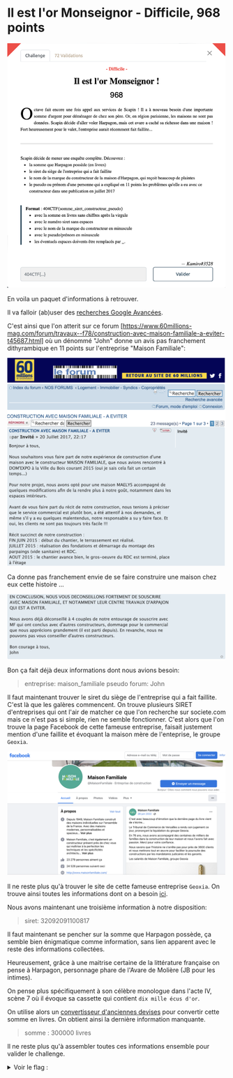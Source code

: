 # Il est l'or Monseignor - Difficile, 968 points

<img src="chall.png" width=500>

En voila un paquet d'informations à retrouver.

Il va falloir (ab)user des [recherches Google Avancées](https://www.google.ca/advanced_search). 

C'est ainsi que l'on atterit sur ce forum [https://www.60millions-mag.com/forum/travaux--f78/construction-avec-maison-familiale-a-eviter-t45687.html] où un dénommé "John" donne un avis pas franchement dithyrambique en 11 points sur l'entreprise "Maison Familiale":

<img src="john_forum.png" width=500>

Ca donne pas franchement envie de se faire construire une maison chez eux cette histoire ... 

<img src="john_forum_2.png" width=500>

Bon ça fait déjà deux informations dont nous avions besoin:
> entreprise: maison_familiale
> pseudo forum: John

Il faut maintenant trouver le siret du siège de l'entreprise qui a fait faillite. C'est là que les galères commencent. On trouve plusieurs SIRET d'entreprises qui ont l'air de matcher ce que l'on recherche sur societe.com mais ce n'est pas si simple, rien ne semble fonctionner. 
C'est alors que l'on trouve la page Facebook de cette fameuse entreprise, faisait justement mention d'une faillite et évoquant la maison mère de l'enteprise, le groupe `Geoxia`. 


<img src="facebook_geoxia.png" width=500>

Il ne reste plus qu'à trouver le site de cette fameuse entreprise `Geoxia`. On trouve ainsi toutes les informations dont on a besoin [ici](https://www.societe.com/societe/geoxia-ile-de-france-320920911.html).


Nous avons maintenant une troisième information à notre disposition: 
> siret: 32092091100817
>

Il faut maintenant se pencher sur la somme que Harpagon possède, ça semble bien énigmatique comme information, sans lien apparent avec le reste des informations collectées. 

Heureusement, grâce à une maitrise certaine de la littérature française on pense à Harpagon, personnage phare de l'Avare de Molière (JB pour les intimes). 

On pense plus spécifiquement à son célèbre monologue dans l'acte IV, scène 7 où il évoque sa cassette qui contient `dix mille écus d'or`.

On utilise alors un [convertisseur d'anciennes devises](https://convertisseur-monnaie-ancienne.fr/?Y=1650&E=10000&L=0&S=0&D=0) pour convertir cette somme en livres. On obtient ainsi la dernière information manquante.

> somme : 300000 livres

Il ne reste plus qu'à assembler toutes ces informations ensemble pour valider le challenge.

<details>
<summary>Voir le flag :</summary>

***404CTF{30000_32092091100817_maison_familiale_john}***
</details>
